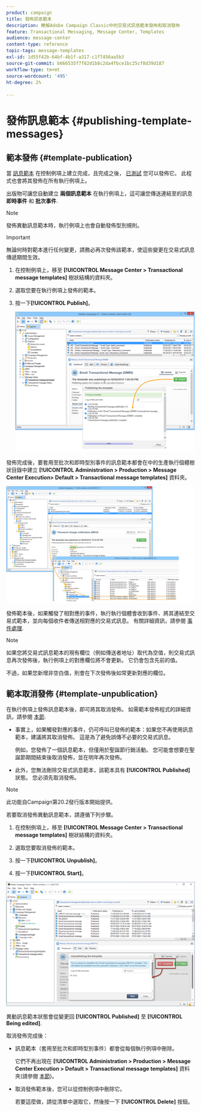 ```yaml
---
product: campaign
title: 發佈訊息範本
description: 瞭解Adobe Campaign Classic中的交易式訊息範本發佈和取消發佈
feature: Transactional Messaging, Message Center, Templates
audience: message-center
content-type: reference
topic-tags: message-templates
exl-id: 1d55f42b-64bf-4b1f-a317-c1f7456aa5b3
source-git-commit: b666535f7f82d1b8c2da4fbce1bc25cf8d39d187
workflow-type: tm+mt
source-wordcount: '495'
ht-degree: 2%

---
```


# 發佈訊息範本 {#publishing-template-messages}



## 範本發佈 {#template-publication}

當 [訊息範本](../../message-center/using/creating-the-message-template.md) 在控制例項上建立完成，且完成之後， [已測試](../../message-center/using/testing-message-templates.md) 您可以發佈它。 此程式也會將其發佈在所有執行例項上。

出版物可讓您自動建立 **兩個訊息範本** 在執行例項上，這可讓您傳送連結至的訊息 **即時事件** 和 **批次事件**.

>[!NOTE]
>
>發佈異動訊息範本時，執行例項上也會自動發佈型別規則。

>[!IMPORTANT]
>
>無論何時對範本進行任何變更，請務必再次發佈該範本，使這些變更在交易式訊息傳遞期間生效。

1. 在控制例項上，移至 **[!UICONTROL Message Center > Transactional message templates]** 樹狀結構的資料夾。
1. 選取您要在執行例項上發佈的範本。
1. 按一下&#x200B;**[!UICONTROL Publish]**。

   ![](assets/messagecenter_publish_model_008.png)

發佈完成後，要套用至批次和即時型別事件的訊息範本都會在中的生產執行個體樹狀目錄中建立 **[!UICONTROL Administration > Production > Message Center Execution> Default > Transactional message templates]** 資料夾。

![](assets/messagecenter_deployed_model_001.png)

發佈範本後，如果觸發了相對應的事件，執行執行個體會收到事件、將其連結至交易式範本，並向每個收件者傳送相對應的交易式訊息。 有關詳細資訊，請參閱 [事件處理](../../message-center/using/about-event-processing.md).

>[!NOTE]
>
>如果您將交易式訊息範本的現有欄位（例如傳送者地址）取代為空值，則交易式訊息再次發佈後，執行例項上的對應欄位將不會更新。 它仍會包含先前的值。
>
>不過，如果您新增非空白值，則會在下次發佈後如常更新對應的欄位。

## 範本取消發佈 {#template-unpublication}

在執行例項上發佈訊息範本後，即可將其取消發佈。 如需範本發佈程式的詳細資訊，請參閱 [本節](#template-publication).

* 事實上，如果觸發對應的事件，仍可呼叫已發佈的範本：如果您不再使用訊息範本，建議將其取消發佈。 這是為了避免誤傳不必要的交易式訊息。

  例如，您發佈了一個訊息範本，但僅用於聖誕節行銷活動。 您可能會想要在聖誕節期間結束後取消發佈，並在明年再次發佈。

* 此外，您無法刪除交易式訊息範本，該範本具有 **[!UICONTROL Published]** 狀態。 您必須先取消發佈。

>[!NOTE]
>
>此功能自Campaign第20.2發行版本開始提供。

若要取消發佈異動訊息範本，請遵循下列步驟。

1. 在控制例項上，移至 **[!UICONTROL Message Center > Transactional message templates]** 樹狀結構的資料夾。
1. 選取您要取消發佈的範本。
1. 按一下&#x200B;**[!UICONTROL Unpublish]**。

   <!--1. Fill in the **[!UICONTROL Log of the process]** field.-->

1. 按一下&#x200B;**[!UICONTROL Start]**。

![](assets/message-center-unpublish.png)

異動訊息範本狀態會從變更回 **[!UICONTROL Published]** 至 **[!UICONTROL Being edited]**.

取消發佈完成後：

* 訊息範本（套用至批次和即時型別事件）都會從每個執行例項中刪除。

  它們不再出現在 **[!UICONTROL Administration > Production > Message Center Execution > Default > Transactional message templates]** 資料夾(請參閱 [本節](#template-publication))。

* 取消發佈範本後，您可以從控制例項中刪除它。

  若要這麼做，請從清單中選取它，然後按一下 **[!UICONTROL Delete]** 按鈕。
